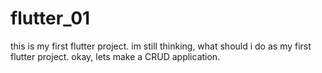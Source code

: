 # flutter_01
this is my first flutter project. 
im still thinking, what should i do as my first flutter project. 
okay, lets make a CRUD application. 
